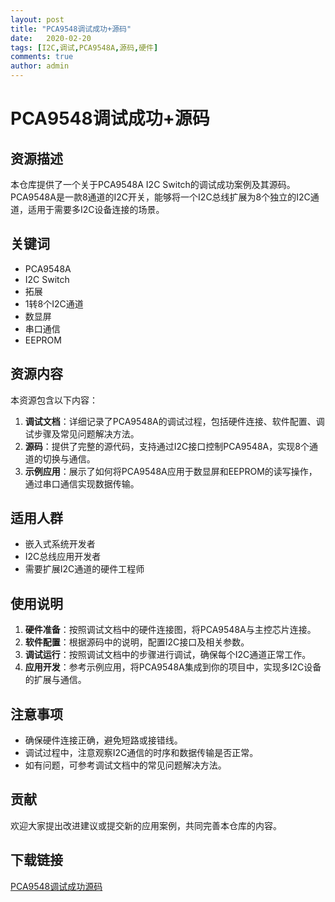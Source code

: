 ```yaml
---
layout: post
title: "PCA9548调试成功+源码"
date:   2020-02-20
tags: [I2C,调试,PCA9548A,源码,硬件]
comments: true
author: admin
---
```

# PCA9548调试成功+源码

## 资源描述

本仓库提供了一个关于PCA9548A I2C Switch的调试成功案例及其源码。PCA9548A是一款8通道的I2C开关，能够将一个I2C总线扩展为8个独立的I2C通道，适用于需要多I2C设备连接的场景。

## 关键词

- PCA9548A
- I2C Switch
- 拓展
- 1转8个I2C通道
- 数显屏
- 串口通信
- EEPROM

## 资源内容

本资源包含以下内容：

1. **调试文档**：详细记录了PCA9548A的调试过程，包括硬件连接、软件配置、调试步骤及常见问题解决方法。
2. **源码**：提供了完整的源代码，支持通过I2C接口控制PCA9548A，实现8个通道的切换与通信。
3. **示例应用**：展示了如何将PCA9548A应用于数显屏和EEPROM的读写操作，通过串口通信实现数据传输。

## 适用人群

- 嵌入式系统开发者
- I2C总线应用开发者
- 需要扩展I2C通道的硬件工程师

## 使用说明

1. **硬件准备**：按照调试文档中的硬件连接图，将PCA9548A与主控芯片连接。
2. **软件配置**：根据源码中的说明，配置I2C接口及相关参数。
3. **调试运行**：按照调试文档中的步骤进行调试，确保每个I2C通道正常工作。
4. **应用开发**：参考示例应用，将PCA9548A集成到你的项目中，实现多I2C设备的扩展与通信。

## 注意事项

- 确保硬件连接正确，避免短路或接错线。
- 调试过程中，注意观察I2C通信的时序和数据传输是否正常。
- 如有问题，可参考调试文档中的常见问题解决方法。

## 贡献

欢迎大家提出改进建议或提交新的应用案例，共同完善本仓库的内容。

## 下载链接

[PCA9548调试成功源码](https://pan.quark.cn/s/5b87c2aef79e)